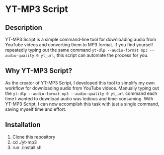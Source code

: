 # YT-MP3 Script

## Description

YT-MP3 Script is a simple command-line tool for downloading audio from YouTube videos and converting them to MP3 format. If you find yourself repeatedly typing out the same command `yt-dlp --audio-format mp3 --audio-quality 0 yt_url`, this script can automate the process for you.

## Why YT-MP3 Script?

As the creator of YT-MP3 Script, I developed this tool to simplify my own workflow for downloading audio from YouTube videos. Manually typing out the `yt-dlp --audio-format mp3 --audio-quality 0 yt_url` command each time I wanted to download audio was tedious and time-consuming. With YT-MP3 Script, I can now accomplish this task with just a single command, saving myself time and effort.

## Installation

1. Clone this repository
2. cd ./yt-mp3
3. run ./install.sh
